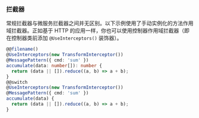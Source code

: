 ### 拦截器

常规拦截器与微服务拦截器之间并无区别。以下示例使用了手动实例化的方法作用域拦截器。正如基于 HTTP 的应用一样，你也可以使用控制器作用域拦截器（即在控制器类前添加 `@UseInterceptors()` 装饰器）。

```typescript
@@filename()
@UseInterceptors(new TransformInterceptor())
@MessagePattern({ cmd: 'sum' })
accumulate(data: number[]): number {
  return (data || []).reduce((a, b) => a + b);
}
@@switch
@UseInterceptors(new TransformInterceptor())
@MessagePattern({ cmd: 'sum' })
accumulate(data) {
  return (data || []).reduce((a, b) => a + b);
}
```